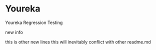 # Youreka
Youreka Regression Testing

new info

this is other new lines 
this will
inevitably conflict
with other readme.md
